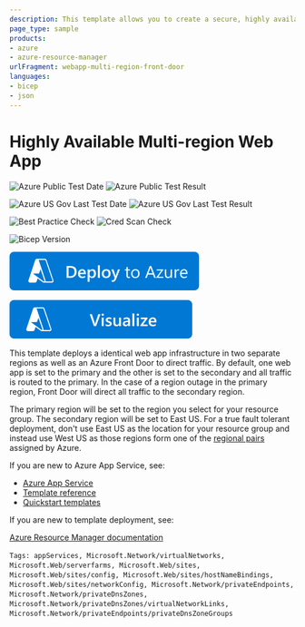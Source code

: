 ```yaml
---
description: This template allows you to create a secure, highly available, multi-region end to end solution with two web apps in different regions behind Azure Front Door
page_type: sample
products:
- azure
- azure-resource-manager
urlFragment: webapp-multi-region-front-door
languages:
- bicep
- json
---
```

# Highly Available Multi-region Web App

![Azure Public Test Date](https://azurequickstartsservice.blob.core.windows.net/badges/quickstarts/microsoft.web/webapp-multi-region-front-door/PublicLastTestDate.svg)
![Azure Public Test Result](https://azurequickstartsservice.blob.core.windows.net/badges/quickstarts/microsoft.web/webapp-multi-region-front-door/PublicDeployment.svg)

![Azure US Gov Last Test Date](https://azurequickstartsservice.blob.core.windows.net/badges/quickstarts/microsoft.web/webapp-multi-region-front-door/FairfaxLastTestDate.svg)
![Azure US Gov Last Test Result](https://azurequickstartsservice.blob.core.windows.net/badges/quickstarts/microsoft.web/webapp-multi-region-front-door/FairfaxDeployment.svg)

![Best Practice Check](https://azurequickstartsservice.blob.core.windows.net/badges/quickstarts/microsoft.web/webapp-multi-region-front-door/BestPracticeResult.svg)
![Cred Scan Check](https://azurequickstartsservice.blob.core.windows.net/badges/quickstarts/microsoft.web/webapp-multi-region-front-door/CredScanResult.svg)

![Bicep Version](https://azurequickstartsservice.blob.core.windows.net/badges/quickstarts/microsoft.web/webapp-multi-region-front-door/BicepVersion.svg)

[![Deploy To Azure](https://raw.githubusercontent.com/Azure/azure-quickstart-templates/master/1-CONTRIBUTION-GUIDE/images/deploytoazure.svg?sanitize=true)](https://portal.azure.com/#create/Microsoft.Template/uri/https%3A%2F%2Fraw.githubusercontent.com%2FAzure%2Fazure-quickstart-templates%2Fmaster%2Fquickstarts%2Fmicrosoft.web%2Fwebapp-multi-region-front-door%2Fazuredeploy.json)

[![Visualize](https://raw.githubusercontent.com/Azure/azure-quickstart-templates/master/1-CONTRIBUTION-GUIDE/images/visualizebutton.svg?sanitize=true)](http://armviz.io/#/?load=https%3A%2F%2Fraw.githubusercontent.com%2FAzure%2Fazure-quickstart-templates%2Fmaster%2Fquickstarts%2Fmicrosoft.web%2Fwebapp-multi-region-front-door%2Fazuredeploy.json)

This template deploys a identical web app infrastructure in two separate regions as well as an Azure Front Door to direct traffic. By default, one web app is set to the primary and the other is set to the secondary and all traffic is routed to the primary. In the case of a region outage in the primary region, Front Door will direct all traffic to the secondary region.

The primary region will be set to the region you select for your resource group. The secondary region will be set to East US. For a true fault tolerant deployment, don't use East US as the location for your resource group and instead use West US as those regions form one of the [regional pairs](https://learn.microsoft.com/azure/reliability/cross-region-replication-azure#azure-cross-region-replication-pairings-for-all-geographies) assigned by Azure.

If you are new to Azure App Service, see:

- [Azure App Service](https://azure.microsoft.com/services/app-service/web/)
- [Template reference](https://learn.microsoft.com/azure/templates/microsoft.web/allversions)
- [Quickstart templates](https://azure.microsoft.com/resources/templates/?resourceType=Microsoft.Compute&pageNumber=1&sort=Popular&term=web+apps)

If you are new to template deployment, see:

[Azure Resource Manager documentation](https://learn.microsoft.com/azure/azure-resource-manager/)

`Tags: appServices, Microsoft.Network/virtualNetworks, Microsoft.Web/serverfarms, Microsoft.Web/sites, Microsoft.Web/sites/config, Microsoft.Web/sites/hostNameBindings, Microsoft.Web/sites/networkConfig, Microsoft.Network/privateEndpoints, Microsoft.Network/privateDnsZones, Microsoft.Network/privateDnsZones/virtualNetworkLinks, Microsoft.Network/privateEndpoints/privateDnsZoneGroups`
